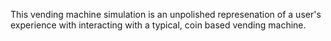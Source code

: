 This vending machine simulation is an unpolished represenation of a user's experience
with interacting with a typical, coin based vending machine.

